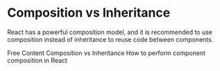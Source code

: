 # Composition vs Inheritance

React has a powerful composition model, and it is recommended to use composition instead of inheritance to reuse code between components.

<ResourceGroupTitle>Free Content</ResourceGroupTitle>
<BadgeLink colorScheme='blue' badgeText='Official Docs' href='https://reactjs.org/docs/composition-vs-inheritance.html'>Composition vs Inheritance</BadgeLink>
<BadgeLink colorScheme='yellow' badgeText='Read' href='https://www.robinwieruch.de/react-component-composition/'>How to perform component composition in React</BadgeLink>
